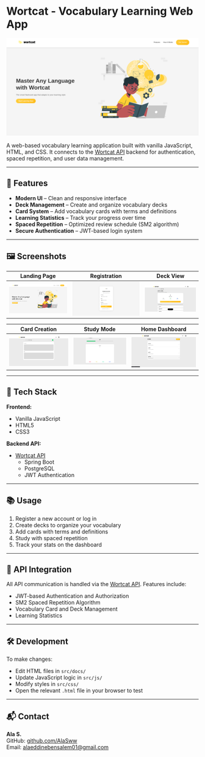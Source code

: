 # Wortcat - Vocabulary Learning Web App

![Wortcat Logo](./docs/landing-page.png)

A web-based vocabulary learning application built with vanilla JavaScript, HTML, and CSS. It connects to the [Wortcat API](https://github.com/AlaSww/wortcat-api) backend for authentication, spaced repetition, and user data management.

---

## 🚀 Features

- **Modern UI** – Clean and responsive interface
- **Deck Management** – Create and organize vocabulary decks
- **Card System** – Add vocabulary cards with terms and definitions
- **Learning Statistics** – Track your progress over time
- **Spaced Repetition** – Optimized review schedule (SM2 algorithm)
- **Secure Authentication** – JWT-based login system

---

## 🖼️ Screenshots

| Landing Page | Registration | Deck View |
|--------------|--------------|-----------|
| ![Landing Page](./docs/landing-page.png) | ![Register Page](./docs/register-page.png) | ![Deck Page](./docs/deck-page.png) |

| Card Creation | Study Mode | Home Dashboard |
|---------------|------------|----------------|
| ![Create Card](./docs/create-card.png) | ![Study Page](./docs/study-page.png) | ![Home Page](./docs/home-page.png) |

---

## 🧰 Tech Stack

**Frontend:**
- Vanilla JavaScript
- HTML5
- CSS3

**Backend API:**
- [Wortcat API](https://github.com/AlaSww/wortcat-api)
  - Spring Boot
  - PostgreSQL
  - JWT Authentication

---


## 📚 Usage

1. Register a new account or log in
2. Create decks to organize your vocabulary
3. Add cards with terms and definitions
4. Study with spaced repetition
5. Track your stats on the dashboard

---

## 🔗 API Integration

All API communication is handled via the [Wortcat API](https://github.com/AlaSww/wortcat-api). Features include:

- JWT-based Authentication and Authorization
- SM2 Spaced Repetition Algorithm
- Vocabulary Card and Deck Management
- Learning Statistics

---

## 🛠️ Development

To make changes:

- Edit HTML files in `src/docs/`
- Update JavaScript logic in `src/js/`
- Modify styles in `src/css/`
- Open the relevant `.html` file in your browser to test

---

## 📬 Contact

**Ala S.**  
GitHub: [github.com/AlaSww](https://github.com/AlaSww)  
Email: alaeddinebensalem01@gmail.com